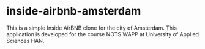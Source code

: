 # inside-airbnb-amsterdam
This is a simple Inside AirBNB clone for the city of Amsterdam. This application is developed for the course NOTS WAPP at University of Applied Sciences HAN.